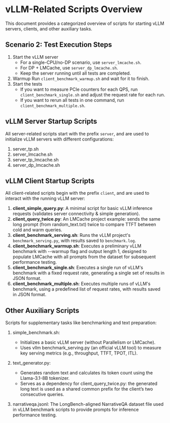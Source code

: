 # vLLM-Related Scripts Overview

This document provides a categorized overview of scripts for starting vLLM servers, clients, and other auxiliary tasks.

## Scenario 2: Test Execution Steps
1. Start the vLLM server
    * For a single-CPU/no-DP scenario, use `server_lmcache.sh`.
    * For DP + LMCache, use `server_dp_lmcache.sh`.
    * Keep the server running until all tests are completed.
2. Warmup
Run `client_benchmark_warmup.sh` and wait for it to finish.
3. Start the tests
    * If you want to measure PCIe counters for each QPS, run `client_benchmark_single.sh` and adjust the request rate for each run.
    * If you want to rerun all tests in one command, run `client_benchmark_multiple.sh`.

## vLLM Server Startup Scripts

All server-related scripts start with the prefix `server`, and are used to initialize vLLM servers with different configurations:

1. server_tp.sh
2. server_lmcache.sh
3. server_tp_lmcache.sh
4. server_dp_lmcache.sh

## vLLM Client Startup Scripts
All client-related scripts begin with the prefix `client`, and are used to interact with the running vLLM server:
1. **client_simple_query.py**: A minimal script for basic vLLM inference requests (validates server connectivity & simple generation).
2. **client_query_twice.py**: An LMCache project example: sends the same long prompt (from random_text.txt) twice to compare TTFT between cold and warm queries.
3. **client_benchmark_serving.sh**: Runs the vLLM project's `benchmark_serving.py`, with results saved to `benchmark.log`.
4. **client_benchmark_warmup.sh**: Executes a preliminary vLLM benchmark with --warmup flag and output length 1, designed to populate LMCache with all prompts from the dataset for subsequent performance testing.
5. **client_benchmark_single.sh**: Executes a single run of vLLM's benchmark with a fixed request rate, generating a single set of results in JSON format.
6. **client_benchmark_multiple.sh**: Executes multiple runs of vLLM's benchmark, using a predefined list of request rates, with results saved in JSON format.

## Other Auxiliary Scripts
Scripts for supplementary tasks like benchmarking and text preparation:

1. simple_benchmark.sh: 
    * Initializes a basic vLLM server (without Parallelism or LMCache).
    * Uses vllm benchmark_serving.py (an official vLLM tool) to measure key serving metrics (e.g., throughput, TTFT, TPOT, ITL).

2. text_generator.py: 
    * Generates random text and calculates its token count using the Llama-3.1-8B tokenizer.
    * Serves as a dependency for client_query_twice.py: the generated long text is used as a shared common prefix for the client’s two consecutive queries.

3. narrativeqa.jsonl: The LongBench-aligned NarrativeQA dataset file used in vLLM benchmark scripts to provide prompts for inference performance testing.
